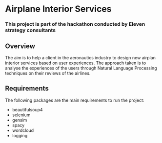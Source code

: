 # Airplane Interior Services 
### This project is part of the hackathon conducted by Eleven strategy consultants

## Overview
The aim is to help a client in the aeronautics industry to design new airplan interior services based on user experiences. The approach taken is to analyse the experiences of the users through Natural Language Processing techniques on their reviews of the airlines.

## Requirements
The following packages are the main requirements to run the project:
- beautifulsoup4
- selenium
- gensim
- spacy
- wordcloud
- logging
